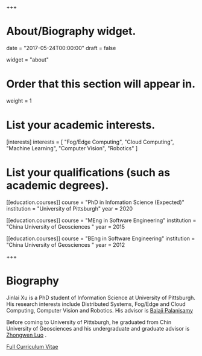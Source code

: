+++
# About/Biography widget.

date = "2017-05-24T00:00:00"
draft = false

widget = "about"

# Order that this section will appear in.
weight = 1

# List your academic interests.
[interests]
  interests = [
    "Fog/Edge Computing",
    "Cloud Computing",
    "Machine Learning",
    "Computer Vision",
	"Robotics"
  ]

# List your qualifications (such as academic degrees).
[[education.courses]]
  course = "PhD in Infomation Science (Expected)"
  institution = "University of Pittsburgh"
  year = 2020

[[education.courses]]
  course = "MEng in Software Engineering"
  institution = "China University of Geosciences "
  year = 2015

[[education.courses]]
  course = "BEng in Software Engineering"
  institution = "China University of Geosciences "
  year = 2012
 
+++

# Biography

Jinlai Xu is a PhD student of Information Science at University of Pittsburgh. His research interests include Distributed Systems, Fog/Edge and Cloud Computing, Computer Vision and Robotics. 
His advisor is [Balaji Palanisamy](http://www.sis.pitt.edu/bpalan/)

Before coming to University of Pittsburgh, he graduated from Chin University of Geosciences and his undergraduate and graduate advisor is [Zhongwen Luo](http://xgxy.cug.edu.cn/rjgcx/lzw/indexe.htm) .

<a href="cv_XuJinlai.pdf" class="btn btn-info">Full Curriculum Vitae</a>
